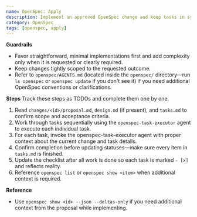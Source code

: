 ```yaml
---
name: OpenSpec: Apply
description: Implement an approved OpenSpec change and keep tasks in sync.
category: OpenSpec
tags: [openspec, apply]
---
```

<!-- OPENSPEC:START -->
**Guardrails**
- Favor straightforward, minimal implementations first and add complexity only when it is requested or clearly required.
- Keep changes tightly scoped to the requested outcome.
- Refer to `openspec/AGENTS.md` (located inside the `openspec/` directory—run `ls openspec` or `openspec update` if you don't see it) if you need additional OpenSpec conventions or clarifications.

**Steps**
Track these steps as TODOs and complete them one by one.
1. Read `changes/<id>/proposal.md`, `design.md` (if present), and `tasks.md` to confirm scope and acceptance criteria.
2. Work through tasks sequentially using the `openspec-task-executor` agent to execute each individual task.
3. For each task, invoke the openspec-task-executor agent with proper context about the current change and task details.
4. Confirm completion before updating statuses—make sure every item in `tasks.md` is finished.
5. Update the checklist after all work is done so each task is marked `- [x]` and reflects reality.
6. Reference `openspec list` or `openspec show <item>` when additional context is required.

**Reference**
- Use `openspec show <id> --json --deltas-only` if you need additional context from the proposal while implementing.
<!-- OPENSPEC:END -->
